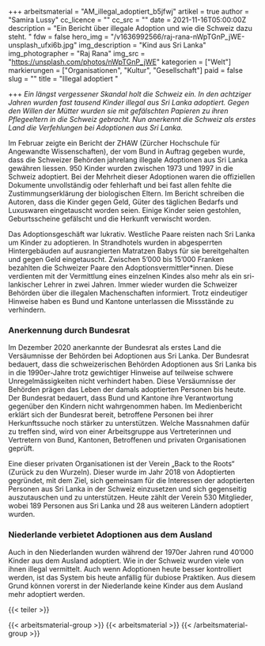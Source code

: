 +++
arbeitsmaterial = "AM_illegal_adoptiert_b5jfwj"
artikel = true
author = "Samira Lussy"
cc_licence = ""
cc_src = ""
date = 2021-11-16T05:00:00Z
description = "Ein Bericht über illegale Adoption und wie die Schweiz dazu steht. "
fdw = false
hero_img = "/v1636992566/raj-rana-nWpTGnP_jWE-unsplash_ufxi6b.jpg"
img_description = "Kind aus Sri Lanka"
img_photographer = "Raj Rana"
img_src = "https://unsplash.com/photos/nWpTGnP_jWE"
kategorien = ["Welt"]
markierungen = ["Organisationen", "Kultur", "Gesellschaft"]
paid = false
slug = ""
title = "Illegal adoptiert "

+++
_Ein längst vergessener Skandal holt die Schweiz ein. In den achtziger Jahren wurden fast tausend Kinder illegal aus Sri Lanka adoptiert. Gegen den Willen der Mütter wurden sie mit gefälschten Papieren zu ihren Pflegeeltern in die Schweiz gebracht. Nun anerkennt die Schweiz als erstes Land die Verfehlungen bei Adoptionen aus Sri Lanka._

Im Februar zeigte ein Bericht der ZHAW (Zürcher Hochschule für Angewandte Wissenschaften), der vom Bund in Auftrag gegeben wurde, dass die Schweizer Behörden jahrelang illegale Adoptionen aus Sri Lanka gewähren liessen. 950 Kinder wurden zwischen 1973 und 1997 in die Schweiz adoptiert. Bei der Mehrheit dieser Adoptionen waren die offiziellen Dokumente unvollständig oder fehlerhaft und bei fast allen fehlte die Zustimmungserklärung der biologischen Eltern. Im Bericht schreiben die Autoren, dass die Kinder gegen Geld, Güter des täglichen Bedarfs und Luxuswaren eingetauscht worden seien. Einige Kinder seien gestohlen, Geburtsscheine gefälscht und die Herkunft verwischt worden.

Das Adoptionsgeschäft war lukrativ. Westliche Paare reisten nach Sri Lanka um Kinder zu adoptieren. In Strandhotels wurden in abgesperrten Hintergebäuden auf ausrangierten Matratzen Babys für sie bereitgehalten und gegen Geld eingetauscht. Zwischen 5’000 bis 15’000 Franken bezahlten die Schweizer Paare den Adoptionsvermittler*innen. Diese verdienten mit der Vermittlung eines einzelnen Kindes also mehr als ein sri-lankischer Lehrer in zwei Jahren. Immer wieder wurden die Schweizer Behörden über die illegalen Machenschaften informiert. Trotz eindeutiger Hinweise haben es Bund und Kantone unterlassen die Missstände zu verhindern.

### Anerkennung durch Bundesrat

Im Dezember 2020 anerkannte der Bundesrat als erstes Land die Versäumnisse der Behörden bei Adoptionen aus Sri Lanka. Der Bundesrat bedauert, dass die schweizerischen Behörden Adoptionen aus Sri Lanka bis in die 1990er-Jahre trotz gewichtiger Hinweise auf teilweise schwere Unregelmässigkeiten nicht verhindert haben. Diese Versäumnisse der Behörden prägen das Leben der damals adoptierten Personen bis heute. Der Bundesrat bedauert, dass Bund und Kantone ihre Verantwortung gegenüber den Kindern nicht wahrgenommen haben. Im Medienbericht erklärt sich der Bundesrat bereit, betroffene Personen bei ihrer Herkunftssuche noch stärker zu unterstützen. Welche Massnahmen dafür zu treffen sind, wird von einer Arbeitsgruppe aus Vertreterinnen und Vertretern von Bund, Kantonen, Betroffenen und privaten Organisationen geprüft.

Eine dieser privaten Organisationen ist der Verein „Back to the Roots“ (Zurück zu den Wurzeln). Dieser wurde im Jahr 2018 von Adoptierten gegründet, mit dem Ziel, sich gemeinsam für die Interessen der adoptierten Personen aus Sri Lanka in der Schweiz einzusetzen und sich gegenseitig auszutauschen und zu unterstützen. Heute zählt der Verein 530 Mitglieder, wobei 189 Personen aus Sri Lanka und 28 aus weiteren Ländern adoptiert wurden.

### Niederlande verbietet Adoptionen aus dem Ausland

Auch in den Niederlanden wurden während der 1970er Jahren rund 40’000 Kinder aus dem Ausland adoptiert. Wie in der Schweiz wurden viele von ihnen illegal vermittelt. Auch wenn Adoptionen heute besser kontrolliert werden, ist das System bis heute anfällig für dubiose Praktiken. Aus diesem Grund können vorerst in der Niederlande keine Kinder aus dem Ausland mehr adoptiert werden.

{{< teiler >}}

{{< arbeitsmaterial-group >}}
{{< arbeitsmaterial >}}
{{< /arbeitsmaterial-group >}}